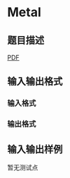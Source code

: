 # Metal

## 题目描述

[problemUrl]: https://uva.onlinejudge.org/index.php?option=com_onlinejudge&Itemid=8&category=447&page=show_problem&problem=4171

[PDF](https://uva.onlinejudge.org/external/14/p1425.pdf)

## 输入输出格式

### 输入格式

### 输出格式

## 输入输出样例

暂无测试点


